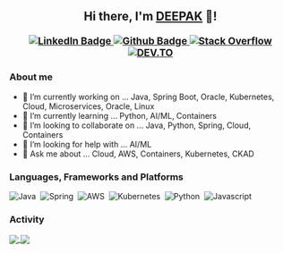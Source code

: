 <!--## Hi there, I am Deepak 👋-->


<!--
**dsabhrawal/dsabhrawal** is a ✨ _special_ ✨ repository because its `README.md` (this file) appears on your GitHub profile.

Here are some ideas to get you started:


- 🔭 I’m currently working on ...
- 🌱 I’m currently learning ...
- 👯 I’m looking to collaborate on ...
- 🤔 I’m looking for help with ...
- 💬 Ask me about ...
- 📫 How to reach me: ...
- 😄 Pronouns: ...
- ⚡ Fun fact: ...
-->
###

<h2 align="center">Hi there, I'm <a href="https://github.comd/dsabhrawal">DEEPAK</a> 👋!<br/>
  <sup>
    <br/>
     <a href="https://www.linkedin.com/in/deepak-sabhrawal-52479257" target="_blank">
      <img alt="LinkedIn Badge" src="https://img.shields.io/badge/-/in/dsabhrawal-0A66C2?style=for-the-badge&logo=Linkedin&logoColor=white&link=https://www.linkedin.com/in/deepak-sabhrawal-52479257/" />
     </a>
    <a href="https://github.com/dsabhrawal" target="_blank">
      <img alt="Github Badge" src="https://img.shields.io/badge/-/dsabhrawal-181717?style=for-the-badge&logo=Github&logoColor=white&link=https://github.com/dsabhrawal" />
     </a>
     <a href="https://stackoverflow.com/users/4286417/deepak-sabhrawal?tab=profile" target="_blank">
      <img alt="Stack Overflow" src="https://img.shields.io/badge/Stack%20Overflow-F58025?style=for-the-badge&logo=Stack%20Overflow&logoColor=white&link=https://stackoverflow.com/users/4286417/deepak-sabhrawal?tab=profile" />
     </a>
     <a href="https://dev.to/devdpk" target="_blank">
      <img alt="DEV.TO" src="https://img.shields.io/badge/dev.to-white?style=for-the-badge&logo=dev.to&labelColor=black&color=black&link=https%3A%2F%2Fdev.to%2Fdevdpk" />
     </a>
    
   </sup>
</h2>

 ### About me

- 🔭 I’m currently working on ... Java, Spring Boot, Oracle, Kubernetes, Cloud, Microservices, Oracle, Linux
- 🌱 I’m currently learning ... Python, AI/ML, Containers
- 👯 I’m looking to collaborate on ... Java, Python, Spring, Cloud, Containers
- 🤔 I’m looking for help with ... AI/ML
- 💬 Ask me about ... Cloud, AWS, Containers, Kubernetes, CKAD
 
 ### Languages, Frameworks and Platforms
 
![Java](https://img.shields.io/badge/Java-f8981d?style=for-the-badge&logo=openjdk&logoColor=5382a1)&nbsp;
![Spring](https://img.shields.io/badge/Spring-6DB33F?style=for-the-badge&logo=spring&logoColor=white)&nbsp;
![AWS](https://img.shields.io/badge/AWS-232F3E?style=for-the-badge&logo=amazon-aws&logoColor=ff9a00)&nbsp;
![Kubernetes](https://img.shields.io/badge/kubernetes-%23326ce5.svg?style=for-the-badge&logo=kubernetes&logoColor=white)&nbsp;
![Python](https://img.shields.io/badge/python-blue.svg?style=for-the-badge&logo=python&logoColor=yellow)&nbsp;
![Javascript](https://img.shields.io/badge/javascript-green.svg?style=for-the-badge&logo=javascript&logoColor=white)&nbsp;

 ### Activity
  
<a href="https://github.com/dsabhrawal">
  <img align="center" src="https://github-readme-stats.vercel.app/api?username=dsabhrawal&count_private=true&show_icons=true&theme=vue&hide=contribs&border_radius=0&cache_seconds=21600" />
</a>
<a href="https://github.com/dsabhrawal">
  <img align="center" src="https://github-readme-stats.vercel.app/api/top-langs/?username=dsabhrawal&hide=html,css,shell,Batchfile,ApacheConf&layout=compact&langs_count=6&theme=vue&border_radius=0&cache_seconds=21600" />
</a>
